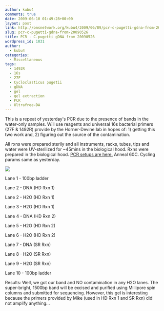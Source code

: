 ```yaml
---
author: kubu4
comments: true
date: 2009-06-10 01:49:28+00:00
layout: post
link: http://onsnetwork.org/kubu4/2009/06/09/pcr-c-pugetti-gdna-from-20090526/
slug: pcr-c-pugetti-gdna-from-20090526
title: PCR - C.pugetti gDNA from 20090526
wordpress_id: 1031
author:
  - kubu4
categories:
  - Miscellaneous
tags:
  - 1492R
  - 16s
  - 27F
  - Cycloclasticus pugetii
  - gDNA
  - gel
  - gel extraction
  - PCR
  - Ultrafree-DA
---
```


This is a repeat of yesterday's PCR due to the presence of bands in the water-only samples. Will use reagents and universal 16s bacterial primers (27F & 1492R) provide by the Horner-Devine lab in hopes of: 1) getting this two work and, 2) figuring out the source of the contamination.

All rxns were prepared sterily and all instruments, racks, tubes, tips and water were UV-sterilized for ~45mins in the biological hood. Rxns were prepared in the biological hood. [PCR setups are here.](http://eagle.fish.washington.edu/Arabidopsis/Notebook%20Workup%20Files/20090609-01.jpg) Anneal 60C. Cycling params same as yesterday.

![](http://eagle.fish.washington.edu/Arabidopsis/20090610.JPG)

Lane 1 - 100bp ladder

Lane 2 - DNA (HD Rxn 1)

Lane 2 - H2O (HD Rxn 1)

Lane 3 - H2O (HD Rxn 1)

Lane 4 - DNA (HD Rxn 2)

Lane 5 - H2O (HD Rxn 2)

Lane 6 - H2O (HD Rxn 2)

Lane 7 - DNA (SR Rxn)

Lane 8 - H2O (SR Rxn)

Lane 9 - H2O (SR Rxn)

Lane 10 - 100bp ladder

Results: Well, we got our band and NO contamination in any H2O lanes. The super-bright, 1500bp band will be excised and purified using Millipore spin columns and submitted for sequencing. However, this gel is interesting because the primers provided by Mike (used in HD Rxn 1 and SR Rxn) did not amplify anything...
